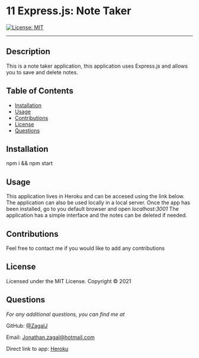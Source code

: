 # 11 Express.js: Note Taker

[![License: MIT](https://img.shields.io/badge/License-MIT-yellow.svg)](https://opensource.org/licenses/MIT)

---

## Description
This is a note taker application, this application uses Express.js and allows you to save and delete notes.

## Table of Contents
* [Installation](#installation)
* [Usage](#usage)
* [Contributions](#contributions)
* [License](#license)
* [Questions](#questions)

## Installation
 npm i && npm start

## Usage
This application lives in Heroku and can be accesed using the link below. The application can also be used locally in a local server. Once the app has been installed, go to you default browser and open *localhost:3001* The application has a simple interface and the notes can be deleted if needed.

## Contributions
Feel free to contact me if you would like to add any contributions

## License 
Licensed under the MIT License. Copyright © 2021

## Questions
*For any additional questions, you can find me at* 

GitHub: [@ZagalJ](https://github.com/ZagalJ/)

Email: [Jonathan.zagal@hotmail.com](mailto:Jonathan.zagal@hotmail.com)

Direct link to app: [Heroku](https://pure-headland-97646.herokuapp.com)
